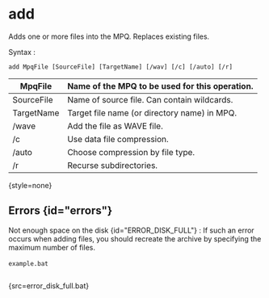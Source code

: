 # add

<snippet id="main">

Adds one or more files into the MPQ. Replaces existing files.

Syntax
:
```
add MpqFile [SourceFile] [TargetName] [/wav] [/c] [/auto] [/r]
```

| MpqFile    | Name of the MPQ to be used for this operation. |
|------------|------------------------------------------------|
| SourceFile | Name of source file. Can contain wildcards.    |
| TargetName | Target file name (or directory name) in MPQ.   |
| /wave      | Add the file as WAVE file.                     |
| /c         | Use data file compression.                     |
| /auto      | Choose compression by file type.               |
| /r         | Recurse subdirectories.                        |
{style=none}

## Errors {id="errors"}

Not enough space on the disk {id="ERROR_DISK_FULL"}
:
If such an error occurs when adding files, you should recreate the archive by specifying the maximum number of files.
<br/>
<br/>
`example.bat`
```batch
```
{src=error_disk_full.bat}

</snippet>